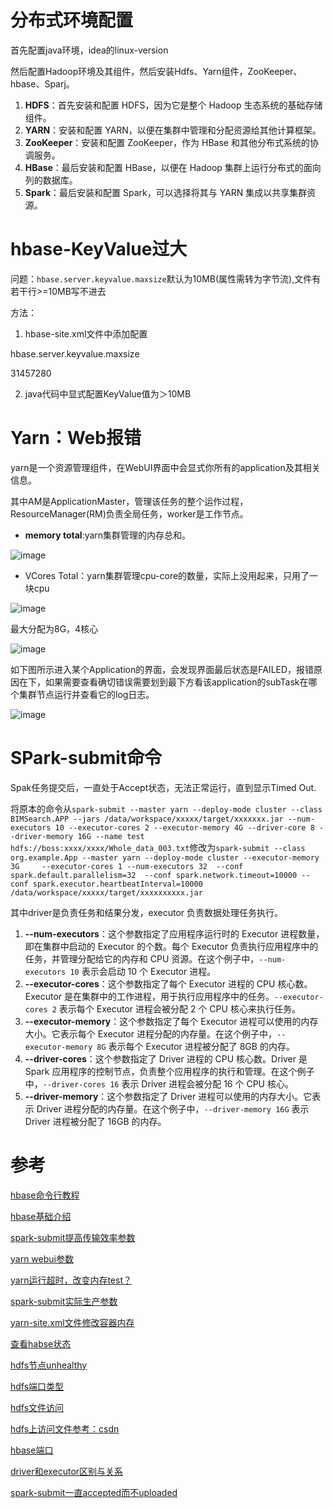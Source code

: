 # 分布式环境配置

首先配置java环境，idea的linux-version

然后配置Hadoop环境及其组件，然后安装Hdfs、Yarn组件，ZooKeeper、hbase、Sparj。

1. **HDFS**：首先安装和配置 HDFS，因为它是整个 Hadoop 生态系统的基础存储组件。
2. **YARN**：安装和配置 YARN，以便在集群中管理和分配资源给其他计算框架。
3. **ZooKeeper**：安装和配置 ZooKeeper，作为 HBase 和其他分布式系统的协调服务。
4. **HBase**：最后安装和配置 HBase，以便在 Hadoop 集群上运行分布式的面向列的数据库。
5. **Spark**：最后安装和配置 Spark，可以选择将其与 YARN 集成以共享集群资源。

# hbase-KeyValue过大

问题：`hbase.server.keyvalue.maxsize`默认为10MB(属性需转为字节流),文件有若干行>=10MB写不进去

方法：

1. hbase-site.xml文件中添加配置

<property>

<name>hbase.server.keyvalue.maxsize</name>

<value>31457280</value>

</property>

2. java代码中显式配置KeyValue值为＞10MB

# Yarn：Web报错

yarn是一个资源管理组件，在WebUI界面中会显式你所有的application及其相关信息。

其中AM是ApplicationMaster，管理该任务的整个运作过程，ResourceManager(RM)负责全局任务，worker是工作节点。

* **memory total**:yarn集群管理的内存总和。

![image](https://github.com/deliciousteas/Note/assets/107855849/92b49877-0add-42b8-9e8b-398586995ee2)


* VCores Total：yarn集群管理cpu-core的数量，实际上没用起来，只用了一块cpu

![image](https://github.com/deliciousteas/Note/assets/107855849/6070886f-7393-4424-9464-e247917a7e33)


最大分配为8G，4核心

![image](https://github.com/deliciousteas/Note/assets/107855849/9a60721c-bd6d-4279-9f97-2e7af980a35a)


如下图所示进入某个Application的界面，会发现界面最后状态是FAILED，报错原因在下，如果需要查看确切错误需要划到最下方看该application的subTask在哪个集群节点运行并查看它的log日志。

![image](https://github.com/deliciousteas/Note/assets/107855849/8526dc70-003a-4b89-8571-2d5f3b3fd373)

# SPark-submit命令

Spak任务提交后，一直处于Accept状态，无法正常运行，直到显示Timed Out.

将原本的命令从`spark-submit --master yarn --deploy-mode cluster --class BIMSearch.APP --jars /data/workspace/xxxxx/target/xxxxxxx.jar --num-executors 10 --executor-cores 2 --executor-memory 4G --driver-core 8 --driver-memory 16G --name test  hdfs://boss:xxxx/xxxx/Whole_data_003.txt`修改为`spark-submit --class org.example.App --master yarn --deploy-mode cluster --executor-memory 3G     --executor-cores 1 --num-executors 32  --conf spark.default.parallelism=32  --conf spark.network.timeout=10000 --conf spark.executor.heartbeatInterval=10000 /data/workspace/xxxxx/target/xxxxxxxxxx.jar`

其中driver是负责任务和结果分发，executor 负责数据处理任务执行。

1. **--num-executors**：这个参数指定了应用程序运行时的 Executor 进程数量，即在集群中启动的 Executor 的个数。每个 Executor 负责执行应用程序中的任务，并管理分配给它的内存和 CPU 资源。在这个例子中，`--num-executors 10` 表示会启动 10 个 Executor 进程。
2. **--executor-cores**：这个参数指定了每个 Executor 进程的 CPU 核心数。Executor 是在集群中的工作进程，用于执行应用程序中的任务。`--executor-cores 2` 表示每个 Executor 进程会被分配 2 个 CPU 核心来执行任务。
3. **--executor-memory**：这个参数指定了每个 Executor 进程可以使用的内存大小。它表示每个 Executor 进程分配的内存量。在这个例子中，`--executor-memory 8G` 表示每个 Executor 进程被分配了 8GB 的内存。
4. **--driver-cores**：这个参数指定了 Driver 进程的 CPU 核心数。Driver 是 Spark 应用程序的控制节点，负责整个应用程序的执行和管理。在这个例子中，`--driver-cores 16` 表示 Driver 进程会被分配 16 个 CPU 核心。
5. **--driver-memory**：这个参数指定了 Driver 进程可以使用的内存大小。它表示 Driver 进程分配的内存量。在这个例子中，`--driver-memory 16G` 表示 Driver 进程被分配了 16GB 的内存。

# 参考

[hbase命令行教程](https://www.cnblogs.com/ityouknow/p/7344001.html)

[hbase基础介绍](https://www.cnblogs.com/lori/p/13554859.html)

[spark-submit提高传输效率参数](https://cloud.tencent.com/developer/article/1739473)

[yarn webui参数](https://blog.csdn.net/weixin_42411818/article/details/96283995)

[yarn运行超时，改变内存test？](https://stackoverflow.com/questions/40740750/timeout-exception-in-apache-spark-during-program-execution)

[spark-submit实际生产参数](https://blog.csdn.net/qq_33689414/article/details/80621578)

[yarn-site.xml文件修改容器内存](https://www.cnblogs.com/wenBlog/p/12220897.html)

[查看habse状态](https://www.cnblogs.com/caoweixiong/p/11268919.html)

[hdfs节点unhealthy](https://blog.51cto.com/u_13707997/5066212)

[hdfs端口类型](https://blog.csdn.net/weixin_43135178/article/details/107331353)

[hdfs文件访问](https://www.cnblogs.com/shoufeng/p/14879045.html#31--%E8%8E%B7%E5%8F%96%E6%96%87%E4%BB%B6%E7%B3%BB%E7%BB%9F%E9%87%8D%E8%A6%81)

[hdfs上访问文件参考：csdn](https://blog.csdn.net/shuyv/article/details/110391099)

[hbase端口](https://www.google.com/search?q=hbase%E4%B8%AD+2181%E6%98%AF%E4%BB%80%E4%B9%88%E7%AB%AF%E5%8F%A3&oq=hbase%E4%B8%AD+2181%E6%98%AF%E4%BB%80%E4%B9%88%E7%AB%AF%E5%8F%A3&gs_lcrp=EgZjaHJvbWUyBggAEEUYOTIHCAEQIRigATIHCAIQIRigATIHCAMQIRigAdIBCDczMDNqMGo0qAIAsAIB&sourceid=chrome&ie=UTF-8)

[driver和executor区别与关系](https://www.cnblogs.com/-courage/p/15338881.html)

[spark-submit一直accepted而不uploaded](https://blog.csdn.net/qq_26222859/article/details/48788473)
